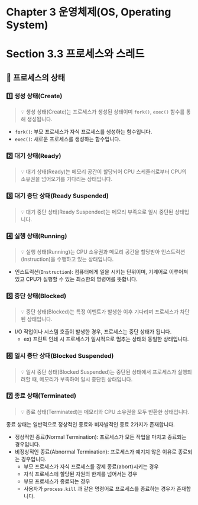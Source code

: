 # Chapter 3 운영체제(OS, Operating System)

# Section 3.3 프로세스와 스레드

## 📌 프로세스의 상태

### 1️⃣ 생성 상태(Create)

> 💡 생성 상태(Create)는 프로세스가 생성된 상태이며 `fork()`, `exec()` 함수를 통해 생성됩니다.
>

- `fork()`: 부모 프로세스가 자식 프로세스를 생성하는 함수입니다.
- `exec()`: 새로운 프로세스를 생성하는 함수입니다.

### 2️⃣ 대기 상태(Ready)

> 💡 대기 상태(Ready)는 메모리 공간이 할당되어 CPU 스케줄러로부터 CPU의 소유권을 넘어오기를 기다리는 상태입니다.
>

### 3️⃣ 대기 중단 상태(Ready Suspended)

> 💡 대기 중단 상태(Ready Suspended)는 메모리 부족으로 일시 중단된 상태입니다.
>

### 4️⃣ 실행 상태(Running)

> 💡 실행 상태(Running)는 CPU 소유권과 메모리 공간을 할당받아 인스트럭션(Instruction)을 수행하고 있는 상태입니다.
>

- 인스트럭션(`Instruction`): 컴퓨터에게 일을 시키는 단위이며, 기계어로 이루어져 있고 CPU가 실행할 수 있는 최소한의 명령어를 뜻합니다.

### 5️⃣ 중단 상태(Blocked)

> 💡 중단 상태(Blocked)는 특정 이벤트가 발생한 이후 기다리며 프로세스가 차단된 상태입니다.
>

- I/O 작업이나 시스템 호출이 발생한 경우, 프로세스는 중단 상태가 됩니다.
    - ex) 프린트 인쇄 시 프로세스가 일시적으로 멈추는 상태와 동일한 상태입니다.

### 6️⃣ 일시 중단 상태(Blocked Suspended)

> 💡 일시 중단 상태(Blocked Suspended)는 중단된 상태에서 프로세스가 실행되려할 때, 메모리가 부족하여 일시 중단된 상태입니다.
>

### 7️⃣ 종료 상태(Terminated)

> 💡 종료 상태(Terminated)는 메모리와 CPU 소유권을 모두 반환한 상태입니다.
>

종료 상태는 일반적으로 정상적인 종료와 비자발적인 종료 2가지가 존재합니다.

- 정상적인 종료(Normal Termination): 프로세스가 모든 작업을 마치고 종료되는 경우입니다.
- 비정상적인 종료(Abnormal Termination): 프로세스가 예기치 않은 이유로 종료되는 경우입니다.
    - 부모 프로세스가 자식 프로세스를 강제 종료(abort)시키는 경우
    - 자식 프로세스에 할당된 자원의 한계를 넘어서는 경우
    - 부모 프로세스가 종료되는 경우
    - 사용자가 `process.kill` 과 같은 명령어로 프로세스를 종료하는 경우가 존재합니다.
